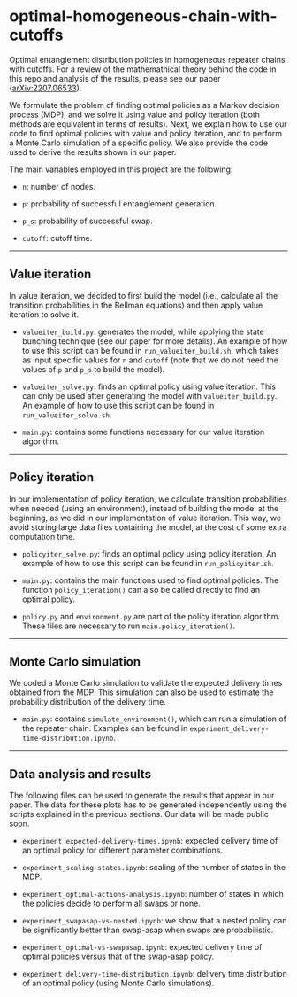 # optimal-homogeneous-chain-with-cutoffs

Optimal entanglement distribution policies in homogeneous repeater chains with cutoffs.
For a review of the mathemathical theory behind the code in this repo and analysis of the results, please see our paper ([arXiv:2207.06533](https://arxiv.org/abs/2207.06533)).

We formulate the problem of finding optimal policies as a Markov decision process (MDP), and we solve it using value and policy iteration (both methods are equivalent in terms of results). Next, we explain how to use our code to find optimal policies with value and policy iteration, and to perform a Monte Carlo simulation of a specific policy. We also provide the code used to derive the results shown in our paper.

The main variables employed in this project are the following:

 - `n`: number of nodes.

 - `p`: probability of successful entanglement generation.

 - `p_s`: probability of successful swap.

 - `cutoff`: cutoff time.


---


## Value iteration
In value iteration, we decided to first build the model (i.e., calculate all the transition probabilities in the Bellman equations) and then apply value iteration to solve it.
 
 - `valueiter_build.py`: generates the model, while applying the state bunching technique (see our paper for more details). An example of how to use this script can be found in `run_valueiter_build.sh`, which takes as input specific values for `n` and `cutoff` (note that we do not need the values of `p` and `p_s` to build the model).

 - `valueiter_solve.py`: finds an optimal policy using value iteration. This can only be used after generating the model with `valueiter_build.py`. An example of how to use this script can be found in `run_valueiter_solve.sh`.

 - `main.py`: contains some functions necessary for our value iteration algorithm.


---


## Policy iteration
In our implementation of policy iteration, we calculate transition probabilities when needed (using an environment), instead of building the model at the beginning, as we did in our implementation of value iteration. This way, we avoid storing large data files containing the model, at the cost of some extra computation time.

 - `policyiter_solve.py`: finds an optimal policy using policy iteration. An example of how to use this script can be found in `run_policyiter.sh`.

 - `main.py`: contains the main functions used to find optimal policies. The function `policy_iteration()` can also be called directly to find an optimal policy.

 - `policy.py` and `environment.py` are part of the policy iteration algorithm. These files are necessary to run `main.policy_iteration()`.


---


## Monte Carlo simulation
We coded a Monte Carlo simulation to validate the expected delivery times obtained from the MDP. This simulation can also be used to estimate the probability distribution of the delivery time.

 - `main.py`: contains `simulate_environment()`, which can run a simulation of the repeater chain. Examples can be found in `experiment_delivery-time-distribution.ipynb`.


---


## Data analysis and results
The following files can be used to generate the results that appear in our paper. The data for these plots has to be generated independently using the scripts explained in the previous sections. Our data will be made public soon.

 - `experiment_expected-delivery-times.ipynb`: expected delivery time of an optimal policy for different parameter combinations.

 - `experiment_scaling-states.ipynb`: scaling of the number of states in the MDP.

 - `experiment_optimal-actions-analysis.ipynb`: number of states in which the policies decide to perform all swaps or none.

 - `experiment_swapasap-vs-nested.ipynb`: we show that a nested policy can be significantly better than swap-asap when swaps are probabilistic.

 - `experiment_optimal-vs-swapasap.ipynb`: expected delivery time of optimal policies versus that of the swap-asap policy.

 - `experiment_delivery-time-distribution.ipynb`: delivery time distribution of an optimal policy (using Monte Carlo simulations).




